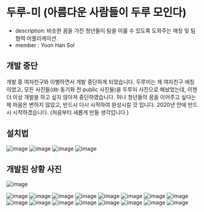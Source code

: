# 두루-미 (아름다운 사람들이 두루 모인다)

- description: 비슷한 꿈을 가진 청년들이 팀을 이룰 수 있도록 도와주는 매칭 및 팀 협력 어플리케이션.
- member : Yoon Han Sol

## 개발 중단

 개발 중 여자친구와 이별하면서 개발 중단하게 되었습니다. 두루미는 제 여자친구 애칭이었고, 모든 사진들(db 동기화 전 public 사진들)을 두루미 사진으로 해놨었는데, 이젠 더 이상 개발을 하고 싶지 않아져 중단하였습니다.
 허나 청년들의 꿈을 이어주고 싶다는 제 마음은 변하지 않았고, 반드시 다시 시작하여 완성시킬 것 입니다. 2020년 안에 반드시 시작하겠습니다.
 (처음부터 새롭게 만들 생각입니다.)
 
 
 ## 설치법
 
 ![image](https://user-images.githubusercontent.com/24651852/73860651-370f0880-487f-11ea-98ae-4eb3555298e9.png)
![image](https://user-images.githubusercontent.com/24651852/73860660-3aa28f80-487f-11ea-80f1-10e8319572ec.png)
![image](https://user-images.githubusercontent.com/24651852/73860662-3c6c5300-487f-11ea-81a3-5df644d54e95.png)
![image](https://user-images.githubusercontent.com/24651852/73860669-3fffda00-487f-11ea-8965-7e39baff984b.png)


## 개발된 상황 사진

![image](https://user-images.githubusercontent.com/24651852/73860673-41c99d80-487f-11ea-927a-5a45df0d9c8c.png)

![image](https://user-images.githubusercontent.com/24651852/73860443-e5ff1480-487e-11ea-9764-b835ce69ca35.png)
![image](https://user-images.githubusercontent.com/24651852/73860456-ebf4f580-487e-11ea-8ad4-5e4bfe648d1e.png)
![image](https://user-images.githubusercontent.com/24651852/73860463-ee574f80-487e-11ea-93fa-c3124378bcea.png)
![image](https://user-images.githubusercontent.com/24651852/73860474-f0b9a980-487e-11ea-8238-624d1f2fce14.png)
![image](https://user-images.githubusercontent.com/24651852/73860495-fb743e80-487e-11ea-9e80-6eb5f9e7de09.png)
![image](https://user-images.githubusercontent.com/24651852/73860500-fdd69880-487e-11ea-836c-7ec689546117.png)
![image](https://user-images.githubusercontent.com/24651852/73860506-00d18900-487f-11ea-8a90-f09a43c5acec.png)
![image](https://user-images.githubusercontent.com/24651852/73860514-029b4c80-487f-11ea-951a-39f18f0c3504.png)
![image](https://user-images.githubusercontent.com/24651852/73860520-04fda680-487f-11ea-949c-725b24b8a6b0.png)
![image](https://user-images.githubusercontent.com/24651852/73860530-07f89700-487f-11ea-8567-c043215f2755.png)
![image](https://user-images.githubusercontent.com/24651852/73860537-0af38780-487f-11ea-89e1-47b88d2ab39b.png)
![image](https://user-images.githubusercontent.com/24651852/73860553-0e870e80-487f-11ea-9e39-c3e1eb30f168.png)
![image](https://user-images.githubusercontent.com/24651852/73860605-2199de80-487f-11ea-97a0-0ecce9ad081b.png)
![image](https://user-images.githubusercontent.com/24651852/73860570-13e45900-487f-11ea-9a78-214d0fd5f965.png)
![image](https://user-images.githubusercontent.com/24651852/73860579-18107680-487f-11ea-8851-3d25a688cf36.png)
![image](https://user-images.githubusercontent.com/24651852/73860583-1a72d080-487f-11ea-9825-85b5134f0c14.png)
